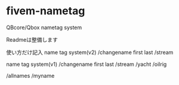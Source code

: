 # fivem-nametag
QBcore/Qbox nametag system

Readmeは整備します

使い方だけ記入
name tag system(v2)
/changename first last
/stream

name tag system(v1)
/changename first last
/stream
/yacht
/oilrig

/allnames 
/myname
